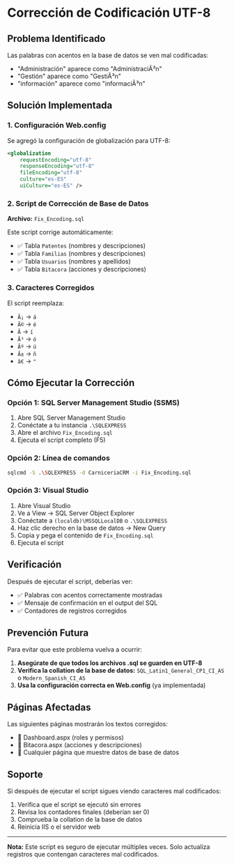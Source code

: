 # Corrección de Codificación UTF-8

## Problema Identificado

Las palabras con acentos en la base de datos se ven mal codificadas:

- "Administración" aparece como "AdministraciÃ³n"
- "Gestión" aparece como "GestiÃ³n"
- "información" aparece como "informaciÃ³n"

## Solución Implementada

### 1. Configuración Web.config

Se agregó la configuración de globalización para UTF-8:

```xml
<globalization
    requestEncoding="utf-8"
    responseEncoding="utf-8"
    fileEncoding="utf-8"
    culture="es-ES"
    uiCulture="es-ES" />
```

### 2. Script de Corrección de Base de Datos

**Archivo:** `Fix_Encoding.sql`

Este script corrige automáticamente:

- ✅ Tabla `Patentes` (nombres y descripciones)
- ✅ Tabla `Familias` (nombres y descripciones)
- ✅ Tabla `Usuarios` (nombres y apellidos)
- ✅ Tabla `Bitacora` (acciones y descripciones)

### 3. Caracteres Corregidos

El script reemplaza:

- `Ã¡` → `á`
- `Ã©` → `é`
- `Ã­` → `í`
- `Ã³` → `ó`
- `Ãº` → `ú`
- `Ã±` → `ñ`
- `â€` → `"`

## Cómo Ejecutar la Corrección

### Opción 1: SQL Server Management Studio (SSMS)

1. Abre SQL Server Management Studio
2. Conéctate a tu instancia `.\SQLEXPRESS`
3. Abre el archivo `Fix_Encoding.sql`
4. Ejecuta el script completo (F5)

### Opción 2: Línea de comandos

```bash
sqlcmd -S .\SQLEXPRESS -d CarniceriaCRM -i Fix_Encoding.sql
```

### Opción 3: Visual Studio

1. Abre Visual Studio
2. Ve a View → SQL Server Object Explorer
3. Conéctate a `(localdb)\MSSQLLocalDB` o `.\SQLEXPRESS`
4. Haz clic derecho en la base de datos → New Query
5. Copia y pega el contenido de `Fix_Encoding.sql`
6. Ejecuta el script

## Verificación

Después de ejecutar el script, deberías ver:

- ✅ Palabras con acentos correctamente mostradas
- ✅ Mensaje de confirmación en el output del SQL
- ✅ Contadores de registros corregidos

## Prevención Futura

Para evitar que este problema vuelva a ocurrir:

1. **Asegúrate de que todos los archivos .sql se guarden en UTF-8**
2. **Verifica la collation de la base de datos:** `SQL_Latin1_General_CP1_CI_AS` o `Modern_Spanish_CI_AS`
3. **Usa la configuración correcta en Web.config** (ya implementada)

## Páginas Afectadas

Las siguientes páginas mostrarán los textos corregidos:

- 🔧 Dashboard.aspx (roles y permisos)
- 🔧 Bitacora.aspx (acciones y descripciones)
- 🔧 Cualquier página que muestre datos de base de datos

## Soporte

Si después de ejecutar el script sigues viendo caracteres mal codificados:

1. Verifica que el script se ejecutó sin errores
2. Revisa los contadores finales (deberían ser 0)
3. Comprueba la collation de la base de datos
4. Reinicia IIS o el servidor web

---

**Nota:** Este script es seguro de ejecutar múltiples veces. Solo actualiza registros que contengan caracteres mal codificados.
